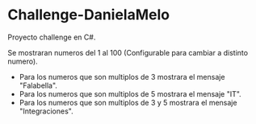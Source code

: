 # Challenge-DanielaMelo
Proyecto challenge en C#.


Se mostraran numeros del 1 al 100 (Configurable para cambiar a distinto numero).
- Para los numeros que son multiplos de 3 mostrara el mensaje "Falabella".
- Para los numeros que son multiplos de 5 mostrara el mensaje "IT".
- Para los numeros que son multiplos de 3 y 5 mostrara el mensaje "Integraciones".
